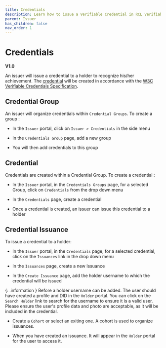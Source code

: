```yaml
---
title: Credentials
description: Learn how to issue a Verifiable Credential in RCL Verifiable Credentials.
parent: Issuer
has_children: false
nav_order: 1
---
```


# Credentials
**V1.0**

An issuer will issue a credential to a holder to recognize his/her achievement. The [credential](/introduction/introduction.md) will be created in accordance with the [W3C Verifiable Credentials Specification](https://www.w3.org/TR/vc-data-model-2.0/).

## Credential Group

An issuer will organize credentials within ``Credential Groups``. To create a group :

- In the ``Issuer`` portal, click on ``Issuer > Credentials`` in the side menu

- In the ``Credentials Group`` page, add a new group

- You will then add credentials to this group

## Credential

Credentials are created within a Credential Group. To create a credential :

- In the ``Issuer`` portal, in the ``Credentials Groups`` page, for a selected Group, click on ``Credentials`` from the drop down menu

- In the ``Credentials`` page, create a credential

- Once a credential is created, an issuer can issue this credential to a holder

## Credential Issuance

To issue a credential to a holder:

- In the ``Issuer`` portal, in the ``Credentials`` page, for a selected credential, click on the ``Issuances`` link in the drop down menu

- In the ``Issuances`` page, create a new Issuance

- In the ``Create Issuance`` page, add the holder username to which the credential will be issued

{: .information }
Before a holder username can be added. The user should have created a profile and DID in the ``Holder`` portal. You can click on the ``Search Holder`` link to search for the username to ensure it is a valid user. Please ensure the user's profile data and photo are acceptable, as it will be included in the credential.

- Create a ``Cohort`` or select an exiting one. A cohort is used to organize issuances.

- When you have created an issuance. It will appear in the ``Holder`` portal for the user to access it.